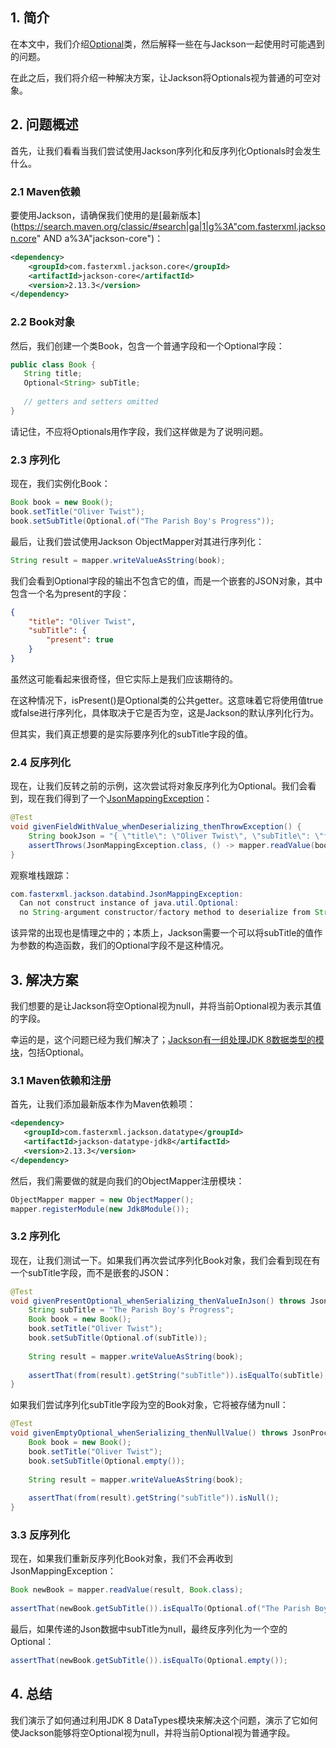## 1. 简介

在本文中，我们介绍[Optional](https://docs.oracle.com/en/java/javase/11/docs/api/java.base/java/util/Optional.html)类，然后解释一些在与Jackson一起使用时可能遇到的问题。

在此之后，我们将介绍一种解决方案，让Jackson将Optionals视为普通的可空对象。

## 2. 问题概述

首先，让我们看看当我们尝试使用Jackson序列化和反序列化Optionals时会发生什么。

### 2.1 Maven依赖

要使用Jackson，请确保我们使用的是[最新版本](https://search.maven.org/classic/#search|ga|1|g%3A"com.fasterxml.jackson.core" AND a%3A"jackson-core")：

```xml
<dependency>
    <groupId>com.fasterxml.jackson.core</groupId>
    <artifactId>jackson-core</artifactId>
    <version>2.13.3</version>
</dependency>
```

### 2.2 Book对象

然后，我们创建一个类Book，包含一个普通字段和一个Optional字段：

```java
public class Book {
   String title;
   Optional<String> subTitle;
   
   // getters and setters omitted
}
```

请记住，不应将Optionals用作字段，我们这样做是为了说明问题。

### 2.3 序列化

现在，我们实例化Book：

```java
Book book = new Book();
book.setTitle("Oliver Twist");
book.setSubTitle(Optional.of("The Parish Boy's Progress"));
```

最后，让我们尝试使用Jackson ObjectMapper对其进行序列化：

```java
String result = mapper.writeValueAsString(book);
```

我们会看到Optional字段的输出不包含它的值，而是一个嵌套的JSON对象，其中包含一个名为present的字段：

```json
{
    "title": "Oliver Twist",
    "subTitle": {
        "present": true
    }
}
```

虽然这可能看起来很奇怪，但它实际上是我们应该期待的。

在这种情况下，isPresent()是Optional类的公共getter。这意味着它将使用值true或false进行序列化，具体取决于它是否为空，这是Jackson的默认序列化行为。

但其实，我们真正想要的是实际要序列化的subTitle字段的值。

### 2.4 反序列化

现在，让我们反转之前的示例，这次尝试将对象反序列化为Optional。我们会看到，现在我们得到了一个[JsonMappingException](https://github.com/FasterXML/jackson-databind/blob/master/docs/javadoc/2.0/com/fasterxml/jackson/databind/JsonMappingException.html)：

```java
@Test
void givenFieldWithValue_whenDeserializing_thenThrowException() {
	String bookJson = "{ \"title\": \"Oliver Twist\", \"subTitle\": \"foo\" }";
	assertThrows(JsonMappingException.class, () -> mapper.readValue(bookJson, Book.class));
}
```

观察堆栈跟踪：

```java
com.fasterxml.jackson.databind.JsonMappingException:
  Can not construct instance of java.util.Optional:
  no String-argument constructor/factory method to deserialize from String value ('The Parish Boy's Progress')
```

该异常的出现也是情理之中的；本质上，Jackson需要一个可以将subTitle的值作为参数的构造函数，我们的Optional字段不是这种情况。

## 3. 解决方案

我们想要的是让Jackson将空Optional视为null，并将当前Optional视为表示其值的字段。

幸运的是，这个问题已经为我们解决了；[Jackson有一组处理JDK 8数据类型的模块](https://github.com/FasterXML/jackson-modules-java8)，包括Optional。

### 3.1 Maven依赖和注册

首先，让我们添加最新版本作为Maven依赖项：

```xml
<dependency>
   <groupId>com.fasterxml.jackson.datatype</groupId>
   <artifactId>jackson-datatype-jdk8</artifactId>
   <version>2.13.3</version>
</dependency>
```

然后，我们需要做的就是向我们的ObjectMapper注册模块：

```java
ObjectMapper mapper = new ObjectMapper();
mapper.registerModule(new Jdk8Module());
```

### 3.2 序列化

现在，让我们测试一下。如果我们再次尝试序列化Book对象，我们会看到现在有一个subTitle字段，而不是嵌套的JSON：

```java
@Test
void givenPresentOptional_whenSerializing_thenValueInJson() throws JsonProcessingException {
	String subTitle = "The Parish Boy's Progress";
	Book book = new Book();
	book.setTitle("Oliver Twist");
	book.setSubTitle(Optional.of(subTitle));
    
	String result = mapper.writeValueAsString(book);
    
	assertThat(from(result).getString("subTitle")).isEqualTo(subTitle);
}
```

如果我们尝试序列化subTitle字段为空的Book对象，它将被存储为null：

```java
@Test
void givenEmptyOptional_whenSerializing_thenNullValue() throws JsonProcessingException {
	Book book = new Book();
	book.setTitle("Oliver Twist");
	book.setSubTitle(Optional.empty());
    
	String result = mapper.writeValueAsString(book);
    
	assertThat(from(result).getString("subTitle")).isNull();
}
```

### 3.3 反序列化

现在，如果我们重新反序列化Book对象，我们不会再收到JsonMappingException：

```java
Book newBook = mapper.readValue(result, Book.class);
 
assertThat(newBook.getSubTitle()).isEqualTo(Optional.of("The Parish Boy's Progress"));
```

最后，如果传递的Json数据中subTitle为null，最终反序列化为一个空的Optional：

```java
assertThat(newBook.getSubTitle()).isEqualTo(Optional.empty());
```

## 4. 总结

我们演示了如何通过利用JDK 8 DataTypes模块来解决这个问题，演示了它如何使Jackson能够将空Optional视为null，并将当前Optional视为普通字段。